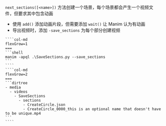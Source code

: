 `next_sections([<name>])` 方法创建一个场景，每个场景都会产生一个视频文件，但要求其中包含动画
- 使用 `add()` 添加动画片段，但需要添加 `wait()` 让 Manim 认为有动画
- 导出视频时，添加 `-save_sections` 为每个部分创建视频

`````col
````col-md
flexGrow=1
===
```shell
manim -apql .\SaveSections.py --save_sections
```
````
````col-md
flexGrow=2
===
```dirtree
- media
  - videos
    - SaveSections
      - sections
        - CreateCircle.json
        - CreateCircle_0000_this is an optional name that doesn't have to be unique.mp4
```
````
`````
